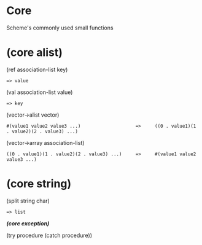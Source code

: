 # Core
Scheme's commonly used small functions


# (core alist)

(ref association-list key)

`=> value`

(val association-list value)

`=> key`

(vector->alist vector)	

`#(value1 value2 value3 ...)                    =>     ((0 . value1)(1 . value2)(2 . value3) ...)`	
		
(vector->array association-list)	
		
`((0 . value1)(1 . value2)(2 . value3) ...)     =>     #(value1 value2 value3 ...)`


# (core string)

(split string char)   

`=> list`

***(core exception)***

(try procedure (catch procedure))
